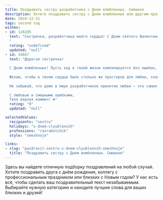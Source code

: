 ```yaml
---
title: Поздравить сестру разработчика с Днем влюбленных. Смешное
description: Хотите поздравить сестру с Днем влюбленных или другим праздником? Наш ИИ создаст незабываемое поздравление, а вы обязательно выделитесь среди других.  
date: 2024-12-31
tags: second tag
wishes:
- id: 126285
  text: "Сестричка, разработчица моего сердца! С Днем святого Валентина!  Надеюсь, твой алгоритм поиска идеального партнера сработал безупречно, и ты нашла баг-фиксера для своей жизни, а не очередной бесконечный цикл одиночества!  Пусть ваш код любви будет без ошибок и без багов, а счастье – бесконечным! ❤️
  "
  rating: "undefined"
  updated: "null"
- id: 34667
  text: "Дорогая сестричка!
  
  С Днем влюбленных! Пусть код в твоей жизни компилируется без ошибок, а сердечные переменные всегда содержат только положительные значения!
  
  Желаю, чтобы в твоем сердце было столько же просторов для любви, сколько в твоей программе строк кода! Пусть каждый новый релиз твоей жизни будет успешным, а все \"баги\" заменятся на романтические моменты!
  
  Не забывай, что даже в мире разработчиков принятие любви — это самая важная версия нашего «аппликейшна»! Так что смело отлаживай свое счастье и подписывайся на любовь!
  
  С любовью и смешными ошибками,
  Твоя верная коммич! ❤️"
  rating: "0"
  updated: "null"

selectedValues:
  recipients: "sestru"
  holidays: "s-dnem-vlyublennih"
  professions: "razrabotchik"
  style: "smeshnoje"

links:
- slug: "pozdravit-sestru-s-dnem-vlyublennih-smeshnoje"
  title: "Поздравить сестру с Днем влюбленных. Смешное"
---
```


Здесь вы найдете отличную подборку поздравлений на любой случай. 
Хотите поздравить друга с днём рождения, коллегу с профессиональным праздником или близких с Новым годом? У нас есть всё, чтобы сделать ваш поздравительный текст незабываемым. Выбирайте нужную категорию и находите лучшие слова для ваших близких и друзей!
